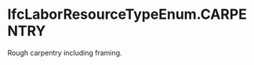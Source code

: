 IfcLaborResourceTypeEnum.CARPENTRY
==================================
Rough carpentry including framing.


